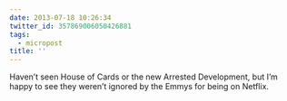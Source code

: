 ```yaml
---
date: 2013-07-18 10:26:34
twitter_id: 357869006050426881
tags:
  - micropost
title: ''
---
```


Haven’t seen House of Cards or the new Arrested Development, but I’m happy to see they weren’t ignored by the Emmys for being on Netflix.
